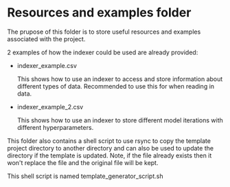 # Resources and examples folder

The prupose of this folder is to store useful resources and examples associated with the project.

2 examples of how the indexer could be used are already provided:

- indexer_example.csv

    This shows how to use an indexer to access and store information about different types of data. Recommended to use this for when reading in data.
    
- indexer_example_2.csv

    This shows how to use an indexer to store different model iterations with different hyperparameters.
    
This folder also contains a shell script to use rsync to copy the template project directory to another directory and can also be used to update the directory if the template is updated. Note, if the file already exists then it won't replace the file and the original file will be kept.

This shell script is named template_generator_script.sh